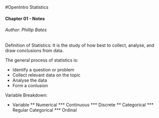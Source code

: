 #OpenIntro Statistics

#### Chapter 01 - Notes

###### Author: Phillip Bates

Definition of Statistics: It is the study of how best to collect, analyse, and draw conclusions from data.

The general process of statistics is:

* Identify a question or problem
* Collect relevant data on the topic
* Analyse the data
* Form a conlusion


Variable Breakdown:

* Variable
  ** Numerical
    *** Continuous
    *** Discrete
  ** Categorical
    *** Regular Categorical
    *** Ordinal
